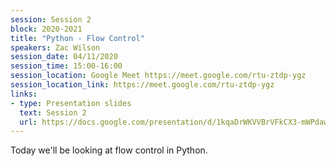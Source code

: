 ```yaml
---
session: Session 2
block: 2020-2021
title: "Python - Flow Control"
speakers: Zac Wilson
session_date: 04/11/2020
session_time: 15:00-16:00
session_location: Google Meet https://meet.google.com/rtu-ztdp-ygz
session_location_link: https://meet.google.com/rtu-ztdp-ygz
links:
- type: Presentation slides
  text: Session 2
  url: https://docs.google.com/presentation/d/1kqaDrWKVVBrVFkCX3-mWPdaw03NxnehQe0LmongeWYI/edit?usp=sharing
---
```

Today we'll be looking at flow control in Python.
